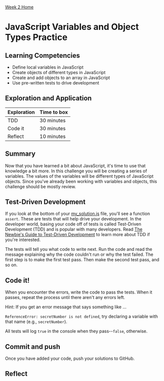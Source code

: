 [Week 2 Home](../README.md)

# JavaScript Variables and Object Types Practice

## Learning Competencies
- Define local variables in JavaScript
- Create objects of different types in JavaScript
- Create and add objects to an array in JavaScript
- Use pre-written tests to drive development

## Exploration and Application

Exploration | Time to box |
------------|----------|
TDD  | 30 minutes
Code it | 30 minutes
Reflect | 10 minutes


## Summary
Now that you have learned a bit about JavaScript, it's time to use that knowledge a bit more. In this challenge you will be creating a series of variables. The values of the variables will be different types of JavaScript objects. Since you've already been working with variables and objects, this challenge should be mostly review.

## Test-Driven Development
If you look at the bottom of your [my_solution.js](my_solution.js) file, you'll see a function `assert`. These are tests that will help drive your development. In the developer world, basing your code off of tests is called Test-Driven Development (TDD) and is popular with many developers. Read [The Newbie's Guide to Test-Driven Development](http://code.tutsplus.com/tutorials/the-newbies-guide-to-test-driven-development--net-13835) to learn more about TDD if you're interested.

The tests will tell you what code to write next. Run the code and read the message explaining why the code couldn't run or why the test failed. The first step is to make the first test pass. Then make the second test pass, and so on.


## Code it!
When you encounter the errors, write the code to pass the tests. When it passes, repeat the process until there aren't any errors left.

Hint: If you get an error message that says something like ...

`ReferenceError: secretNumber is not defined`, try declaring a variable with that name (e.g., `secretNumber`).

All tests will log `true` in the console when they pass--`false`, otherwise.

## Commit and push
Once you have added your code, push your solutions to GitHub.

## Reflect
